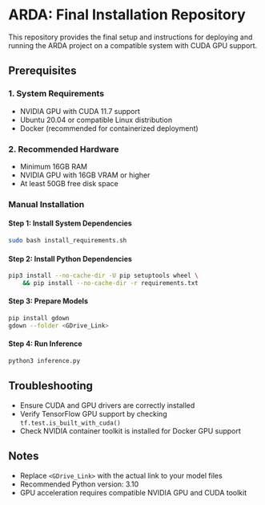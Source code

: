 # ARDA: Final Installation Repository

This repository provides the final setup and instructions for deploying and running the ARDA project on a compatible system with CUDA GPU support.

## Prerequisites
### 1. System Requirements
- NVIDIA GPU with CUDA 11.7 support
- Ubuntu 20.04 or compatible Linux distribution
- Docker (recommended for containerized deployment)

### 2. Recommended Hardware
- Minimum 16GB RAM
- NVIDIA GPU with 16GB VRAM or higher
- At least 50GB free disk space


### Manual Installation

#### Step 1: Install System Dependencies
```bash
sudo bash install_requirements.sh
```

#### Step 2: Install Python Dependencies
```bash
pip3 install --no-cache-dir -U pip setuptools wheel \
    && pip install --no-cache-dir -r requirements.txt
```

#### Step 3: Prepare Models
```bash
pip install gdown
gdown --folder <GDrive_Link>
```

#### Step 4: Run Inference
```bash
python3 inference.py
```

## Troubleshooting
- Ensure CUDA and GPU drivers are correctly installed
- Verify TensorFlow GPU support by checking `tf.test.is_built_with_cuda()`
- Check NVIDIA container toolkit is installed for Docker GPU support

## Notes
- Replace `<GDrive_Link>` with the actual link to your model files
- Recommended Python version: 3.10
- GPU acceleration requires compatible NVIDIA GPU and CUDA toolkit


